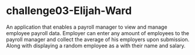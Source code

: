 # challenge03-Elijah-Ward
An application that enables a payroll manager to view and manage employee payroll data. Employer can enter any amount of employees to the payroll manager and collect the average of his employers upon submission. Along with displaying a random employee as a with their name and salary. 
